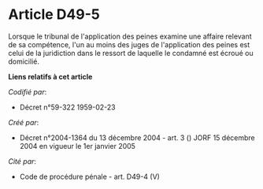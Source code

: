 # Article D49-5

Lorsque le tribunal de l'application des peines examine une affaire relevant de sa compétence, l'un au moins des juges de
l'application des peines est celui de la juridiction dans le ressort de laquelle le condamné est écroué ou domicilié.

**Liens relatifs à cet article**

_Codifié par_:

  - Décret n°59-322 1959-02-23

_Créé par_:

  - Décret n°2004-1364 du 13 décembre 2004 - art. 3 () JORF 15 décembre 2004 en vigueur le 1er janvier 2005

_Cité par_:

  - Code de procédure pénale - art. D49-4 (V)
